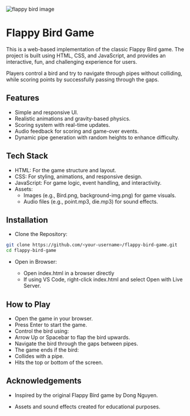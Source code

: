 ![flappy bird image](https://github.com/user-attachments/assets/840803cd-4188-4ddb-8e55-ce85de126027)
# Flappy Bird Game

This is a web-based implementation of the classic Flappy Bird game. The project is built using HTML, CSS, and JavaScript, and provides an interactive, fun, and challenging experience for users.

Players control a bird and try to navigate through pipes without colliding, while scoring points by successfully passing through the gaps.

## Features

- Simple and responsive UI.
- Realistic animations and gravity-based physics.
- Scoring system with real-time updates.
- Audio feedback for scoring and game-over events.
- Dynamic pipe generation with random heights to enhance difficulty.



## Tech Stack

- HTML: For the game structure and layout.
- CSS: For styling, animations, and responsive design.
- JavaScript: For game logic, event handling, and interactivity.
- Assets:
  - Images (e.g., Bird.png, background-img.png) for game visuals.
  - Audio files (e.g., point.mp3, die.mp3) for sound effects.
## Installation

- Clone the Repository:

```bash
git clone https://github.com/<your-username>/flappy-bird-game.git
cd flappy-bird-game
```
- Open in Browser:

    - Open index.html in a browser directly
    - If using VS Code, right-click index.html and select Open with Live Server.

## How to Play
- Open the game in your browser.
- Press Enter to start the game.
- Control the bird using:
- Arrow Up or Spacebar to flap the bird upwards.
- Navigate the bird through the gaps between pipes.
- The game ends if the bird:
- Collides with a pipe.
- Hits the top or bottom of the screen.
## Acknowledgements

 - Inspired by the original Flappy Bird game by Dong Nguyen.

 - Assets and sound effects created for educational purposes.
